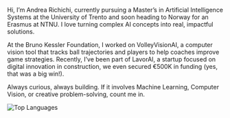 Hi, I’m Andrea Richichi, currently pursuing a Master’s in Artificial Intelligence Systems at the University of Trento and soon heading to Norway for an Erasmus at NTNU. I love turning complex AI concepts into real, impactful solutions.

At the Bruno Kessler Foundation, I worked on VolleyVisionAI, a computer vision tool that tracks ball trajectories and players to help coaches improve game strategies. Recently, I’ve been part of LavorAI, a startup focused on digital innovation in construction, we even secured €500K in funding (yes, that was a big win!).

Always curious, always building. If it involves Machine Learning, Computer Vision, or creative problem-solving, count me in.

![Top Languages](https://github-readme-stats.vercel.app/api/top-langs/?username=andrearichichi&layout=compact&theme=default)




